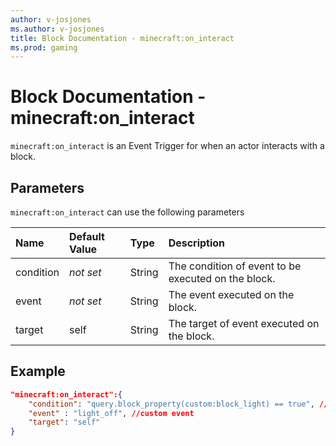 ```yaml
---
author: v-josjones
ms.author: v-josjones
title: Block Documentation - minecraft:on_interact
ms.prod: gaming
---
```


# Block Documentation - minecraft:on_interact

`minecraft:on_interact` is an Event Trigger for when an actor interacts with a block.

## Parameters

`minecraft:on_interact` can use the following parameters

|Name |Default Value  |Type  |Description  |
|:----------|:----------|:----------|:----------|
|condition|*not set* | String|  The condition of event to be executed on the block. |
|event|*not set* | String|  The event executed on the block. |
| target| self| String| The target of event executed on the block. |

## Example

```json
"minecraft:on_interact":{
    "condition": "query.block_property(custom:block_light) == true", //custom condition
    "event" : "light_off", //custom event
    "target": "self"
}
```
